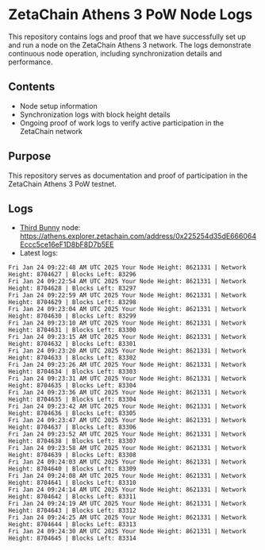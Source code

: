# ZetaChain Athens 3 PoW Node Logs
This repository contains logs and proof that we have successfully set up and run a node on the ZetaChain Athens 3 network. The logs demonstrate continuous node operation, including synchronization details and performance.

## Contents
- Node setup information
- Synchronization logs with block height details
- Ongoing proof of work logs to verify active participation in the ZetaChain network

## Purpose
This repository serves as documentation and proof of participation in the ZetaChain Athens 3 PoW testnet.

## Logs

- [Third Bunny](https://thirdbunny.xyz/) node: https://athens.explorer.zetachain.com/address/0x225254d35dE666064Eccc5ce16eF1D8bF8D7b5EE
- Latest logs:
```
Fri Jan 24 09:22:48 AM UTC 2025 Your Node Height: 8621331 | Network Height: 8704627 | Blocks Left: 83296
Fri Jan 24 09:22:54 AM UTC 2025 Your Node Height: 8621331 | Network Height: 8704628 | Blocks Left: 83297
Fri Jan 24 09:22:59 AM UTC 2025 Your Node Height: 8621331 | Network Height: 8704629 | Blocks Left: 83298
Fri Jan 24 09:23:04 AM UTC 2025 Your Node Height: 8621331 | Network Height: 8704630 | Blocks Left: 83299
Fri Jan 24 09:23:10 AM UTC 2025 Your Node Height: 8621331 | Network Height: 8704631 | Blocks Left: 83300
Fri Jan 24 09:23:15 AM UTC 2025 Your Node Height: 8621331 | Network Height: 8704632 | Blocks Left: 83301
Fri Jan 24 09:23:20 AM UTC 2025 Your Node Height: 8621331 | Network Height: 8704633 | Blocks Left: 83302
Fri Jan 24 09:23:26 AM UTC 2025 Your Node Height: 8621331 | Network Height: 8704634 | Blocks Left: 83303
Fri Jan 24 09:23:31 AM UTC 2025 Your Node Height: 8621331 | Network Height: 8704635 | Blocks Left: 83304
Fri Jan 24 09:23:36 AM UTC 2025 Your Node Height: 8621331 | Network Height: 8704635 | Blocks Left: 83304
Fri Jan 24 09:23:42 AM UTC 2025 Your Node Height: 8621331 | Network Height: 8704636 | Blocks Left: 83305
Fri Jan 24 09:23:47 AM UTC 2025 Your Node Height: 8621331 | Network Height: 8704637 | Blocks Left: 83306
Fri Jan 24 09:23:52 AM UTC 2025 Your Node Height: 8621331 | Network Height: 8704638 | Blocks Left: 83307
Fri Jan 24 09:23:58 AM UTC 2025 Your Node Height: 8621331 | Network Height: 8704639 | Blocks Left: 83308
Fri Jan 24 09:24:03 AM UTC 2025 Your Node Height: 8621331 | Network Height: 8704640 | Blocks Left: 83309
Fri Jan 24 09:24:08 AM UTC 2025 Your Node Height: 8621331 | Network Height: 8704641 | Blocks Left: 83310
Fri Jan 24 09:24:14 AM UTC 2025 Your Node Height: 8621331 | Network Height: 8704642 | Blocks Left: 83311
Fri Jan 24 09:24:19 AM UTC 2025 Your Node Height: 8621331 | Network Height: 8704643 | Blocks Left: 83312
Fri Jan 24 09:24:25 AM UTC 2025 Your Node Height: 8621331 | Network Height: 8704644 | Blocks Left: 83313
Fri Jan 24 09:24:30 AM UTC 2025 Your Node Height: 8621331 | Network Height: 8704645 | Blocks Left: 83314
```
